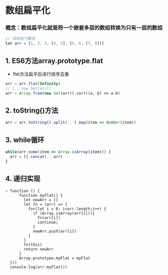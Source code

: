 # 数组扁平化

### 概念：数组扁平化就是将一个嵌套多层的数组转换为只有一层的数组



```javascript
// 现有如下数组
let arr = [1, 2, 3, [4, 5], [5, 6, [7, 8]]]
```
## 1. ES6方法array.prototype.flat

* flat方法扁平后进行排序去重
```javascript
arr = arr.flat(Infinity)
// [...new Set(arr)]
arr = Array.from(new Set(arr)).sort((a, b) => a-b)
```

## 2. toString()方法

```javascript
arr = arr.toString().split(',').map(item => Number(item))
```

## 3. while循环

```javascript
while(arr.some(item => Array.isArray(item))) {
  arr = [].concat(...arr)
}
```

## 4. 递归实现

```JS
~ function () {
      function myFlat() {
        let newArr = []
        let fn = (arr) => {
          for(let i = 0; i<arr.length;i++) {
            if (Array.isArray(arr[i])){
              fn(arr[i])
              continue;
            }
            newArr.push(arr[i])
          }
        }
        fn(this)
        return newArr
      }
      Array.prototype.myFlat = myFlat
  }()
  console.log(arr.myFlat())
```

